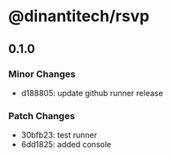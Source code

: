 # @dinantitech/rsvp

## 0.1.0

### Minor Changes

- d188805: update github runner release

### Patch Changes

- 30bfb23: test runner
- 6dd1825: added console
